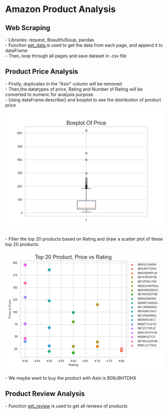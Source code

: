 # Amazon Product Analysis

<h2>Web Scraping</h2>
- Libraries: request, BeautifulSoup, pandas<br>
- Function <a href = 'https://github.com/n-hien/Amazon-Product-Analysis/blob/main/earbudsScraper.py'> get_data </a> is used to get the data from each page, and append it to dataFrame<br>
- Then, loop through all pages and save dataset in .csv file
<h2>Product Price Analysis</h2>
- Firstly, duplicates in the "Asin" column will be removed <br>
- Then,the datatypes of price, Rating and Number of Rating will be converted to numeric for analysis purpose<br>
- Using dataFrame.describe() and boxplot to see the distribution of product price
<p align="center">
  <img src="boxplot.png">
</p>
- Filter the top 20 products based on Rating and draw a scatter plot of these top 20 products
<p align="center">
  <img src="scatterplot.png">
</p>
- We maybe want to buy the product with Asin is B09J8HTDHX

<h2>Product Review Analysis</h2>
- Function <a href='https://github.com/n-hien/Amazon-Product-Analysis/blob/main/ReviewScraper.ipynb'> get_review</a> is used to get all reviews of products <br>


